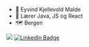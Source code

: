 - 👋 Eyvind Kjellevold Malde
- 🌱 Lærer Java, JS og React
- :world_map: Bergen

![](https://dcbadge.vercel.app/api/shield/157904191094915072)
<a href="">
  <img src="https://img.shields.io/badge/LinkedIn-blue?style=for-the-badge&logo=linkedin&logoColor=white" alt="LinkedIn Badge"/>
</a>
<!--
- 🔭 I’m currently working on ...

- 👯 I’m looking to collaborate on ...
- 🤔 I’m looking for help with ...
- 💬 Ask me about ...
- 📫 How to reach me: ...
- 😄 Pronouns: ...
- ⚡ Fun fact: ...
-->
